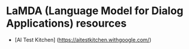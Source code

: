 # LaMDA (Language Model for Dialog Applications) resources

- [AI Test Kitchen] (https://aitestkitchen.withgoogle.com/)
